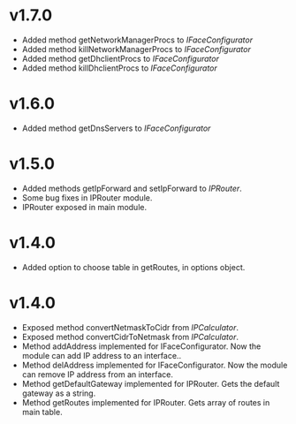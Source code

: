 # v1.7.0
- Added method getNetworkManagerProcs to *IFaceConfigurator*
- Added method killNetworkManagerProcs to *IFaceConfigurator*
- Added method getDhclientProcs to *IFaceConfigurator*
- Added method killDhclientProcs to *IFaceConfigurator*
# v1.6.0
- Added method getDnsServers to *IFaceConfigurator*
# v1.5.0
- Added methods getIpForward and setIpForward to *IPRouter*.
- Some bug fixes in IPRouter module.
- IPRouter exposed in main module.
# v1.4.0
- Added option to choose table in getRoutes, in options object.
# v1.4.0
- Exposed method convertNetmaskToCidr from *IPCalculator*.
- Exposed method convertCidrToNetmask from *IPCalculator*.
- Method addAddress implemented for IFaceConfigurator. Now the module can add IP address to an interface..
- Method delAddress implemented for IFaceConfigurator. Now the module can remove IP address from an interface.
- Method getDefaultGateway implemented for IPRouter. Gets the default gateway as a string.
- Method getRoutes implemented for IPRouter. Gets array of routes in main table.